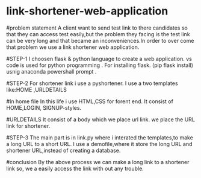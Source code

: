 # link-shortener-web-application
#problem statement
A client want  to send test link to there candidates so that they can access test easily,but the problem they facing is the test link can be very long and that became an inconveniences.In order to over come that problem we use a link shortener web application.


#STEP-1
I choosen flask & python language to create a web application.
vs code is used for python programming .
For installing  flask. (pip flask install) usnig anaconda powershall prompt .


#STEP-2
For shortener link i use a pyshortener.
I use a two templates like:HOME ,URLDETAILS

#In home file 
In this life i use HTML,CSS for forent end.
It consist of HOME,LOGIN, SIGNUP-styles.

#URLDETAILS
It consist of a body which we place url link.
we place the URL link for shortener.


#STEP-3
The main part is in link.py
where i interated the templates,to make a long URL to a short URL.
I use a demofile,where it store the long URL and shortener URL,instead of creating a database.



#conclusion
By the above process we can make a long link to a shortener link so, we a easily access the link with out any trouble.







